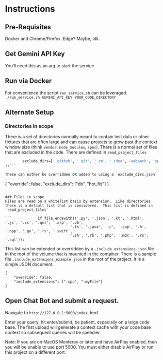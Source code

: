 # Instructions

## Pre-Requisites
Docker and Chrome/Firefox.  Edge? Maybe, idk.

## Get Gemini API Key
You'll need this as an arg to start the service

## Run via Docker
For convenience the script `run_service.sh` can be leveraged.
```./run_service.sh GEMINI_API_KEY YOUR_CODE_DIRECTORY```

## Alternate Setup
### Directories in scope
There is a set of directories normally meant to contain test data or other fixtures that are often large and can cause projects to grow past the context window size (think `vendor`, `node_modules`, `spec`).  There is a normal set of files that are excluded in the code.  There are defined in `read_project_files`
```def read_project_files(
        exclude_dirs=['.github', '.git', '.cm', '.idea', 'webpack', 'spec', 'script', 'benchmarks', 'bin', 'benchmarks', 'log', 'node_modules', 'dist', 'fixtures', 'vendor']
):```

These can either be overridden OR added to using a `exclude_dirs.json` file in the root of the volume that is mounted in the container.  There is a sample file `.exclude_dirs_example.json` in the root of the project.  It is a simple JSON document.

```
{
	"override": false,
	"exclude_dirs": ["db", "hot_fix"]
}
```

### Files in scope
Files are read on a whitelist basis by extension.  Like directories there is a default list that is considered.  This list is defined in `read_project_files` 

```            if file.endswith(('.py', '.json', '.kt', '.html', '.js', '.cs', '.qml', '.asp', '.vb',
                              '.ts', '.java', '.c', '.cpp', '.h', '.hpp', '.go', '.rs', '.swift',
                              '.sh', '.rb', '.php', '.mdx', '.rs', '.sql')):
```

This list can be extended or overridden by a `.include_extensions.json` file in the root of the volume that is mounted in the container.   There is a sample file `.include_extensions_example.json` in the root of the project.  It is a simple JSON document.

```
{
	"override": false,
	"include_extensions": [".cpp", ".myFile"]
}
```

## Open Chat Bot and submit a request.
Navigate to `http://127.0.0.1:5000/index.html`

Enter your query, hit enter/submit, be patient, especially on a large code base.   The first upload will generate a context cache with your code base context so subsequent queries will be speedier.

Note: If you are on MacOS Monterey or later and have AirPlay enabled, then you will be unable to use port 5000. You must either disable AirPlay or run this project on a different port.
